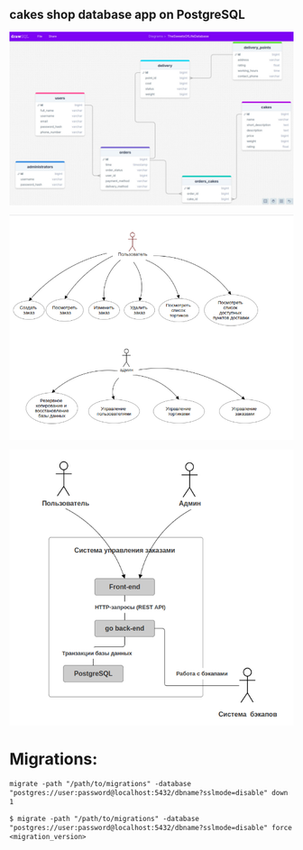 ## cakes shop database app on PostgreSQL

![database architecture](acrhitecture_v1.png)

![use_case](use_case.png)

![alt text](context_diagram.png)

# Migrations:
```
migrate -path "/path/to/migrations" -database "postgres://user:password@localhost:5432/dbname?sslmode=disable" down 1
```

```
$ migrate -path "/path/to/migrations" -database "postgres://user:password@localhost:5432/dbname?sslmode=disable" force <migration_version>
```

